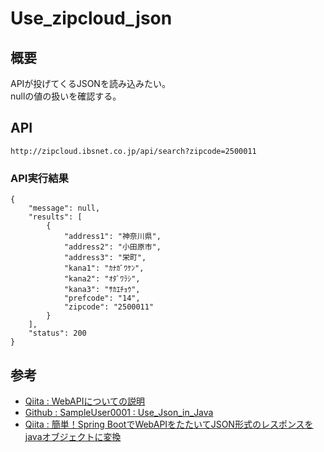 # Use_zipcloud_json

## 概要

APIが投げてくるJSONを読み込みたい。  
nullの値の扱いを確認する。

## API

```
http://zipcloud.ibsnet.co.jp/api/search?zipcode=2500011
```

### API実行結果

```
{
	"message": null,
	"results": [
		{
			"address1": "神奈川県",
			"address2": "小田原市",
			"address3": "栄町",
			"kana1": "ｶﾅｶﾞﾜｹﾝ",
			"kana2": "ｵﾀﾞﾜﾗｼ",
			"kana3": "ｻｶｴﾁｮｳ",
			"prefcode": "14",
			"zipcode": "2500011"
		}
	],
	"status": 200
}
```

## 参考

- [Qiita : WebAPIについての説明](https://qiita.com/busyoumono99/items/9b5ffd35dd521bafce47)
- [Github : SampleUser0001 : Use_Json_in_Java](https://github.com/SampleUser0001/Use_Json_in_Java/tree/feature/nullToEmpty)
- [Qiita : 簡単！Spring BootでWebAPIをたたいてJSON形式のレスポンスをjavaオブジェクトに変換](https://qiita.com/yk0614/items/c306bddc66ab7882c7ba)